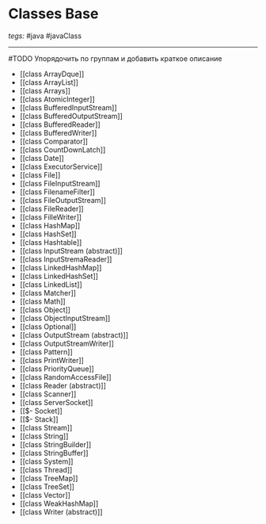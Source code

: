# Classes Base
*tegs:* #java #javaClass  

---

#TODO Упорядочить по группам и добавить краткое описание

- [[class ArrayDque]]
- [[class ArrayList]]
- [[class Arrays]]
- [[class AtomicInteger]]
- [[class BufferedInputStream]]
- [[class BufferedOutputStream]]
- [[class BufferedReader]]
- [[class BufferedWriter]]
- [[class Comparator]]
- [[class CountDownLatch]]
- [[class Date]]
- [[class ExecutorService]]
- [[class File]]
- [[class FileInputStream]]
- [[class FilenameFilter]]
- [[class FileOutputStream]]
- [[class FileReader]]
- [[class FilleWriter]]
- [[class HashMap]]
- [[class HashSet]]
- [[class Hashtable]]
- [[class InputStream (abstract)]]
- [[class InputStremaReader]]
- [[class LinkedHashMap]]
- [[class LinkedHashSet]]
- [[class LinkedList]]
- [[class Matcher]]
- [[class Math]]
- [[class Object]]
- [[class ObjectInputStream]]
- [[class Optional]]
- [[class OutputStream (abstract)]]
- [[class OutputStreamWriter]]
- [[class Pattern]]
- [[class PrintWriter]]
- [[class PriorityQueue]]
- [[class RandomAccessFile]]
- [[class Reader (abstract)]]
- [[class Scanner]]
- [[class ServerSocket]]
- [[$- Socket]]
- [[$- Stack]]
- [[class Stream]]
- [[class String]]
- [[class StringBuilder]]
- [[class StringBuffer]]
- [[class System]]
- [[class Thread]]
- [[class TreeMap]]
- [[class TreeSet]]
- [[class Vector]]
- [[class WeakHashMap]]
- [[class Writer (abstract)]]